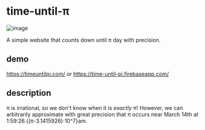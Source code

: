 # time-until-π
![image](https://github.com/elijahrenner/time-until-pi/assets/123704818/044c7ea9-7973-4736-8ccf-00c593165133)

A simple website that counts down until π day with precision.

## demo

https://timeuntilpi.com/ or https://time-until-pi.firebaseapp.com/

## description

π is irrational, so we don't know when it is *exactly* π! However, we can arbitrarily approximate with great precision that π occurs near March 14th at 1:59:26.{(π-3.1415926)⋅10^7}am.

